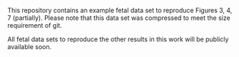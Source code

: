This repository contains an example fetal data set to reproduce Figures 3, 4, 7 (partially). Please note that this data set was compressed to meet the size requirement of git.

All fetal data sets to reproduce the other results in this work will be publicly available soon.
